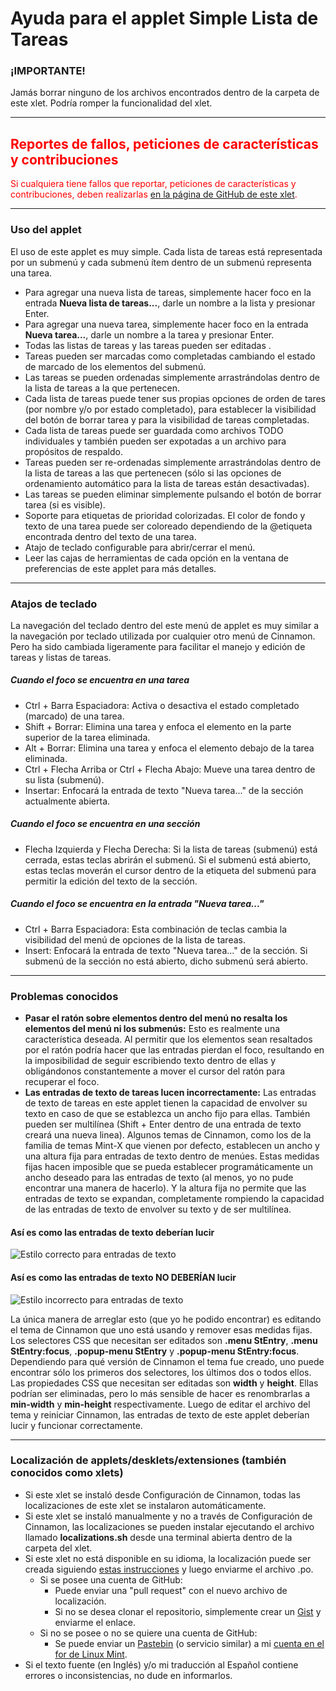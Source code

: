 
# Ayuda para el applet Simple Lista de Tareas

### ¡IMPORTANTE!
Jamás borrar ninguno de los archivos encontrados dentro de la carpeta de este xlet. Podría romper la funcionalidad del xlet.

***

<h2 style="color:red;">Reportes de fallos, peticiones de características y contribuciones</h2>
<span style="color:red;">
Si cualquiera tiene fallos que reportar, peticiones de características y contribuciones, deben realizarlas <a href="https://github.com/Odyseus/CinnamonTools">en la página de GitHub de este xlet</a>.
</span>

***

### Uso del applet

El uso de este applet es muy simple. Cada lista de tareas está representada por un submenú y cada submenú ítem dentro de un submenú representa una tarea.

- Para agregar una nueva lista de tareas, simplemente hacer foco en la entrada **Nueva lista de tareas...**, darle un nombre a la lista y presionar <kdb>Enter</kdb>.
- Para agregar una nueva tarea, simplemente hacer foco en la entrada **Nueva tarea...**, darle un nombre a la tarea y presionar <kdb>Enter</kdb>.
- Todas las listas de tareas y las tareas pueden ser editadas .
- Tareas pueden ser marcadas como completadas cambiando el estado de marcado de los elementos del submenú.
- Las tareas se pueden ordenadas simplemente arrastrándolas dentro de la lista de tareas a la que pertenecen.
- Cada lista de tareas puede tener sus propias opciones de orden de tares (por nombre y/o por estado completado), para establecer la visibilidad del botón de borrar tarea y para la visibilidad de tareas completadas.
- Cada lista de tareas puede ser guardada como archivos TODO individuales y también pueden ser expotadas a un archivo para propósitos de respaldo.
- Tareas pueden ser re-ordenadas simplemente arrastrándolas dentro de la lista de tareas a las que pertenecen (sólo si las opciones de ordenamiento automático para la lista de tareas están desactivadas).
- Las tareas se pueden eliminar simplemente pulsando el botón de borrar tarea (si es visible).
- Soporte para etiquetas de prioridad colorizadas. El color de fondo y texto de una tarea puede ser coloreado dependiendo de la @etiqueta encontrada dentro del texto de una tarea.
- Atajo de teclado configurable para abrir/cerrar el menú.
- Leer las cajas de herramientas de cada opción en la ventana de preferencias de este applet para más detalles.

***

### Atajos de teclado

La navegación del teclado dentro del este menú de applet es muy similar a la navegación por teclado utilizada por cualquier otro menú de Cinnamon. Pero ha sido cambiada ligeramente para facilitar el manejo y edición de tareas y listas de tareas.

##### Cuando el foco se encuentra en una tarea

- <kdb>Ctrl</kdb> + <kdb>Barra Espaciadora</kdb>: Activa o desactiva el estado completado (marcado) de una tarea.
- <kdb>Shift</kdb> + <kdb>Borrar</kdb>: Elimina una tarea y enfoca el elemento en la parte superior de la tarea eliminada.
- <kdb>Alt</kdb> + <kdb>Borrar</kdb>: Elimina una tarea y enfoca el elemento debajo de la tarea eliminada.
- <kdb>Ctrl</kdb> + <kdb>Flecha Arriba</kdb> or <kdb>Ctrl</kdb> + <kdb>Flecha Abajo</kdb>: Mueve una tarea dentro de su lista (submenú).
- <kdb>Insertar</kdb>: Enfocará la entrada de texto "Nueva tarea..." de la sección actualmente abierta.

##### Cuando el foco se encuentra en una sección

- <kdb>Flecha Izquierda</kdb> y <kdb>Flecha Derecha</kdb>: Si la lista de tareas (submenú) está cerrada, estas teclas abrirán el submenú. Si el submenú está abierto, estas teclas moverán el cursor dentro de la etiqueta del submenú para permitir la edición del texto de la sección.

##### Cuando el foco se encuentra en la entrada "Nueva tarea..."

- <kdb>Ctrl</kdb> + <kdb>Barra Espaciadora</kdb>: Esta combinación de teclas cambia la visibilidad del menú de opciones de la lista de tareas.
- <kdb>Insert</kdb>: Enfocará la entrada de texto "Nueva tarea..." de la sección. Si submenú de la sección no está abierto, dicho submenú será abierto.

***

### Problemas conocidos

- **Pasar el ratón sobre elementos dentro del menú no resalta los elementos del menú ni los submenús:** Esto es realmente una característica deseada. Al permitir que los elementos sean resaltados por el ratón podría hacer que las entradas pierdan el foco, resultando en la imposibilidad de seguir escribiendo texto dentro de ellas y obligándonos constantemente a mover el cursor del ratón para recuperar el foco.
- **Las entradas de texto de tareas lucen incorrectamente:** Las entradas de texto de tareas en este applet tienen la capacidad de envolver su texto en caso de que se establezca un ancho fijo para ellas. También pueden ser multilínea (<kdb>Shift</kdb> + <kdb>Enter</kdb> dentro de una entrada de texto creará una nueva linea). Algunos temas de Cinnamon, como los de la familia de temas Mint-X que vienen por defecto, establecen un ancho y una altura fija para entradas de texto dentro de menúes. Estas medidas fijas hacen imposible que se pueda establecer programáticamente un ancho deseado para las entradas de texto (al menos, yo no pude encontrar una manera de hacerlo). Y la altura fija no permite que las entradas de texto se expandan, completamente rompiendo la capacidad de las entradas de texto de envolver su texto y de ser multilínea.

#### Así es como las entradas de texto deberían lucir

![Estilo correcto para entradas de texto](./assets/00-correct-entries-styling.png)

#### Así es como las entradas de texto NO DEBERÍAN lucir

![Estilo incorrecto para entradas de texto](./assets/00-incorrect-entries-styling.png)

La única manera de arreglar esto (que yo he podido encontrar) es editando el tema de Cinnamon que uno está usando y remover esas medidas fijas. Los selectores CSS que necesitan ser editados son **.menu StEntry**, **.menu StEntry:focus**, **.popup-menu StEntry** y **.popup-menu StEntry:focus**. Dependiendo para qué versión de Cinnamon el tema fue creado, uno puede encontrar sólo los primeros dos selectores, los últimos dos o todos ellos. Las propiedades CSS que necesitan ser editadas son **width** y **height**. Ellas podrían ser eliminadas, pero lo más sensible de hacer es renombrarlas a **min-width** y **min-height** respectivamente. Luego de editar el archivo del tema y reiniciar Cinnamon, las entradas de texto de este applet deberían lucir y funcionar correctamente.

***

### Localización de applets/desklets/extensiones (también conocidos como xlets)

- Si este xlet se instaló desde Configuración de Cinnamon, todas las localizaciones de este xlet se instalaron automáticamente.
- Si este xlet se instaló manualmente y no a través de Configuración de Cinnamon, las localizaciones se pueden instalar ejecutando el archivo llamado **localizations.sh** desde una terminal abierta dentro de la carpeta del xlet.
- Si este xlet no está disponible en su idioma, la localización puede ser creada siguiendo [estas instrucciones](https://github.com/Odyseus/CinnamonTools/wiki/Xlet-localization) y luego enviarme el archivo .po.
    - Si se posee una cuenta de GitHub:
        - Puede enviar una "pull request" con el nuevo archivo de localización.
        - Si no se desea clonar el repositorio, simplemente crear un [Gist](https://gist.github.com/) y enviarme el enlace.
    - Si no se posee o no se quiere una cuenta de GitHub:
        - Se puede enviar un [Pastebin](http://pastebin.com/) (o servicio similar) a mi [cuenta en el for de Linux Mint](https://forums.linuxmint.com/memberlist.php?mode=viewprofile&u=164858).
- Si el texto fuente (en Inglés) y/o mi traducción al Español contiene errores o inconsistencias, no dude en informarlos.
